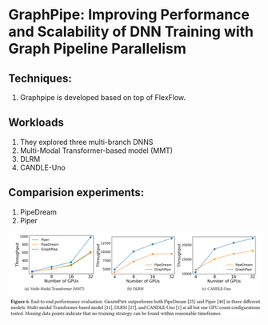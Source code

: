 # GraphPipe: Improving Performance and Scalability of DNN Training with Graph Pipeline Parallelism


## Techniques:
1. Graphpipe is developed based on top of FlexFlow.

## Workloads
1. They explored three multi-branch DNNS
2. Multi-Modal Transformer-based model (MMT)
3. DLRM
4. CANDLE-Uno

## Comparision experiments:
1. PipeDream
2. Piper

![alt text](image.png)